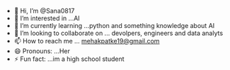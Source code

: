 - 👋 Hi, I’m @Sana0817
- 👀 I’m interested in ...AI
- 🌱 I’m currently learning ...python and something knowledge about AI
- 💞️ I’m looking to collaborate on ... devolpers, engineers and data analyts 
- 📫 How to reach me ... mehakpatke19@gmail.com
- 😄 Pronouns: ...Her
- ⚡ Fun fact: ...im a high school student

<!---
Sana0817/Sana0817 is a ✨ special ✨ repository because its `README.md` (this file) appears on your GitHub profile.
You can click the Preview link to take a look at your changes.
--->
